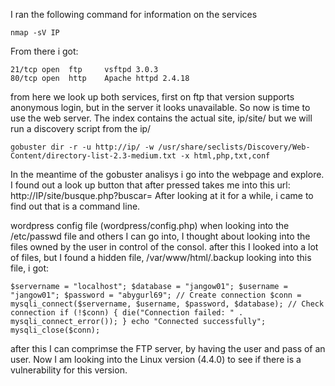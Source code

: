 I ran the following command for information on the services
```
nmap -sV IP
```
From there i got:
```
21/tcp open  ftp     vsftpd 3.0.3
80/tcp open  http    Apache httpd 2.4.18
```

from here we look up both services, first on ftp that version supports anonymous login, but in the server it looks unavailable. So now is time to use the web server.
The index contains the actual site, ip/site/ but we will run a discovery script from the ip/
```
gobuster dir -r -u http://ip/ -w /usr/share/seclists/Discovery/Web-Content/directory-list-2.3-medium.txt -x html,php,txt,conf
```
In the meantime of the gobuster analisys i go into the webpage and explore. I found out a look up button that after pressed takes me into this url: http://IP/site/busque.php?buscar=
After looking at it for a while, i came to find out that is a command line. 

wordpress config file (wordpress/config.php)
when looking into the /etc/passwd file and others I can go into, I thought about looking into the files owned by the user in control of the consol. after this I looked into a lot of files, but I found a hidden file, /var/www/html/.backup 
looking into this file, i got:
```
$servername = "localhost"; $database = "jangow01"; $username = "jangow01"; $password = "abygurl69"; // Create connection $conn = mysqli_connect($servername, $username, $password, $database); // Check connection if (!$conn) { die("Connection failed: " . mysqli_connect_error()); } echo "Connected successfully"; mysqli_close($conn); 
```
after this I can comprimse the FTP server, by having the user and pass of an user. Now I am looking into the Linux version (4.4.0) to see if there is a vulnerability for this version.

  
